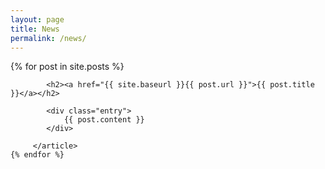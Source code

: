 ```yaml
---
layout: page
title: News
permalink: /news/
---
```


<div class="posts">
    {% for post in site.posts %}
        <article class="post">
    
            <h2><a href="{{ site.baseurl }}{{ post.url }}">{{ post.title }}</a></h2>
              
            <div class="entry">
                {{ post.content }}
            </div>

         </article>
    {% endfor %}
</div>

